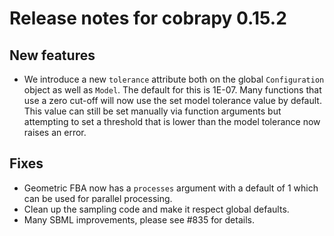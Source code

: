 # Release notes for cobrapy 0.15.2

## New features

* We introduce a new `tolerance` attribute both on the global `Configuration`
  object as well as `Model`. The default for this is 1E-07. Many functions that
  use a zero cut-off will now use the set model tolerance value by default.
  This value can still be set manually via function arguments but attempting to
  set a threshold that is lower than the model tolerance now raises an error.

## Fixes

* Geometric FBA now has a `processes` argument with a default of 1 which can be
  used for parallel processing.
* Clean up the sampling code and make it respect global defaults.
* Many SBML improvements, please see #835 for details.

